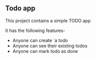 ## Todo app

This project contains a simple TODO app

It has the following features-
- Anyone can create `a todo
- Anyone can see their existing todos
- Anyone can mark todo as done